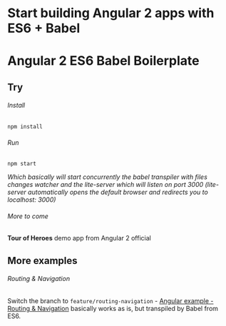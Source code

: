 # Start building Angular 2 apps with ES6 + Babel
# Angular 2 ES6 Babel Boilerplate

## Try

###### Install
```
npm install
```

###### Run
```
npm start
```
*Which basically will start concurrently the babel transpiler with files changes watcher and the lite-server which will listen on port 3000 (lite-server automatically opens the default browser and redirects you to localhost: 3000)*

###### More to come
**Tour of Heroes** demo app from Angular 2 official

## More examples
###### Routing & Navigation
Switch the branch to ```feature/routing-navigation``` - [Angular example - Routing & Navigation](https://angular.io/docs/ts/latest/guide/router.html) basically works as is, but transpiled by Babel from ES6.
